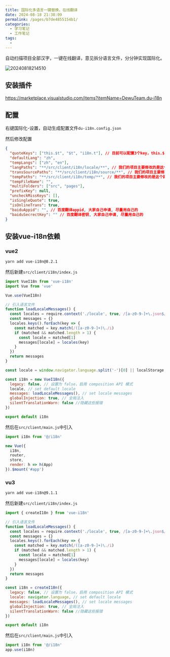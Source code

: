 ```yaml
---
title: 国际化多语言一键替换，在线翻译
date: 2024-08-18 21:38:09
permalink: /pages/b7de4855154b1/
categories:
  - 学习笔记
  - 工作笔记
tags:
  - 
---
```


自动扫描项目全部汉字，一键在线翻译，意见拆分语言文件，分分钟实现国际化。

![20240818214510](https://gcore.jsdelivr.net/gh/wu529778790/image/blog/20240818214510.png)

<!-- more -->

## 安装插件

<https://marketplace.visualstudio.com/items?itemName=DewuTeam.du-i18n>

## 配置

右键国际化-设置，自动生成配置文件`du-i18n.config.json`

然后修改配置

```json
{
  "quoteKeys": ["this.$t", "$t", "i18n.t"], // 目前可以配置3个key，this.$t, $t, i18n.t，分别对应script标签，template标签，ts/js文件
  "defaultLang": "zh",
  "tempLangs": ["zh", "en"],
  "langPaths": "**/src/client/i18n/locale/**", // 我们的项目主要修改的是这个路径，加了client
  "transSourcePaths": "**/src/client/i18n/source/**", // 我们的项目主要修改的是这个路径，加了client
  "tempPaths": "**/src/client/i18n/temp/**", // 我们的项目主要修改的是这个路径，加了client
  "tempFileName": "",
  "multiFolders": ["src", "pages"],
  "prefixKey": null,
  "uncheckMissKeys": [],
  "isSingleQuote": true,
  "isOnlineTrans": true,
  "baiduAppid": "", // 百度翻译appid, 大家自己申请, 尽量用自己的
  "baiduSecrectKey": "" // 百度翻译密钥, 大家自己申请, 尽量用自己的
}
```

## 安装vue-i18n依赖

### vue2

```sh
yarn add vue-i18n@8.2.1
```

然后新建`src/client/i18n/index.js`

```js
import VueI18n from 'vue-i18n'
import Vue from 'vue'

Vue.use(VueI18n)

// 引入语言文件
function loadLocaleMessages() {
  const locales = require.context('./locale', true, /[a-z0-9-]+\.json$/i)
  const messages = {}
  locales.keys().forEach(key => {
    const matched = key.match(/([a-z0-9-]+)\./i)
    if (matched && matched.length > 1) {
      const locale = matched[1]
      messages[locale] = locales(key)
    }
  })
  return messages
}

const locale = window.navigator.language.split('-')[0] || localStorage.getItem('locale') || 'zh'

const i18n = new VueI18n({
  legacy: false, // 设置为 false，启用 composition API 模式
  locale, // set default locale
  messages: loadLocaleMessages(), // set locale messages
  globalInjection: true, // 全局注入
  silentTranslationWarn: false //隐藏这些报错
})

export default i18n
```

然后在`src/client/main.js`中引入

```js
import i18n from '@/i18n'

new Vue({
  i18n,
  router,
  store,
  render: h => h(App)
}).$mount('#app')
```

### vu3

```sh
yarn add vue-i18n@9.1.1
```

然后新建`src/client/i18n/index.js`

```js
import { createI18n } from 'vue-i18n'

// 引入语言文件
function loadLocaleMessages() {
  const locales = require.context('./locale', true, /[a-z0-9-]+\.json$/i)
  const messages = {}
  locales.keys().forEach(key => {
    const matched = key.match(/([a-z0-9-]+)\./i)
    if (matched && matched.length > 1) {
      const locale = matched[1]
      messages[locale] = locales(key)
    }
  })
  return messages
}

const i18n = createI18n({
  legacy: false, // 设置为 false，启用 composition API 模式
  locale: navigator.language, // set default locale
  messages: loadLocaleMessages(), // set locale messages
  globalInjection: true, // 全局注入
  silentTranslationWarn: false //隐藏这些报错
})

export default i18n
```

然后在`src/client/main.js`中引入

```js
import i18n from '@/i18n'
app.use(i18n)
```
